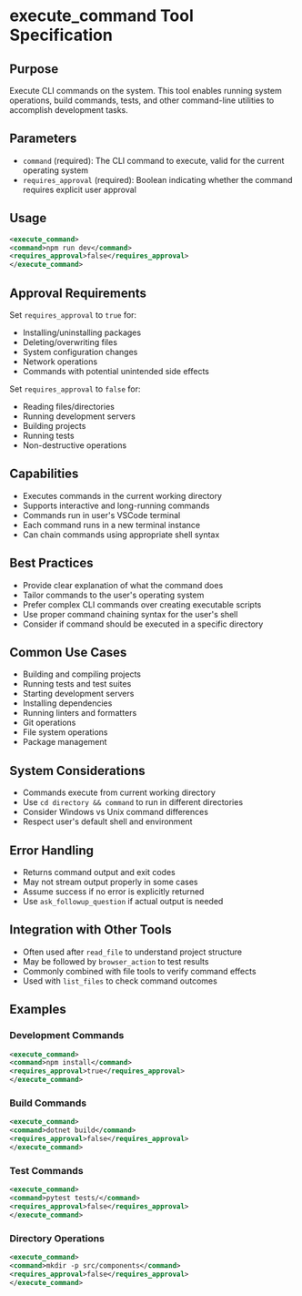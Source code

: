 # execute_command Tool Specification

## Purpose
Execute CLI commands on the system. This tool enables running system operations, build commands, tests, and other command-line utilities to accomplish development tasks.

## Parameters
- `command` (required): The CLI command to execute, valid for the current operating system
- `requires_approval` (required): Boolean indicating whether the command requires explicit user approval

## Usage
```xml
<execute_command>
<command>npm run dev</command>
<requires_approval>false</requires_approval>
</execute_command>
```

## Approval Requirements
Set `requires_approval` to `true` for:
- Installing/uninstalling packages
- Deleting/overwriting files
- System configuration changes
- Network operations
- Commands with potential unintended side effects

Set `requires_approval` to `false` for:
- Reading files/directories
- Running development servers
- Building projects
- Running tests
- Non-destructive operations

## Capabilities
- Executes commands in the current working directory
- Supports interactive and long-running commands
- Commands run in user's VSCode terminal
- Each command runs in a new terminal instance
- Can chain commands using appropriate shell syntax

## Best Practices
- Provide clear explanation of what the command does
- Tailor commands to the user's operating system
- Prefer complex CLI commands over creating executable scripts
- Use proper command chaining syntax for the user's shell
- Consider if command should be executed in a specific directory

## Common Use Cases
- Building and compiling projects
- Running tests and test suites
- Starting development servers
- Installing dependencies
- Running linters and formatters
- Git operations
- File system operations
- Package management

## System Considerations
- Commands execute from current working directory
- Use `cd directory && command` to run in different directories
- Consider Windows vs Unix command differences
- Respect user's default shell and environment

## Error Handling
- Returns command output and exit codes
- May not stream output properly in some cases
- Assume success if no error is explicitly returned
- Use `ask_followup_question` if actual output is needed

## Integration with Other Tools
- Often used after `read_file` to understand project structure
- May be followed by `browser_action` to test results
- Commonly combined with file tools to verify command effects
- Used with `list_files` to check command outcomes

## Examples

### Development Commands
```xml
<execute_command>
<command>npm install</command>
<requires_approval>true</requires_approval>
</execute_command>
```

### Build Commands
```xml
<execute_command>
<command>dotnet build</command>
<requires_approval>false</requires_approval>
</execute_command>
```

### Test Commands
```xml
<execute_command>
<command>pytest tests/</command>
<requires_approval>false</requires_approval>
</execute_command>
```

### Directory Operations
```xml
<execute_command>
<command>mkdir -p src/components</command>
<requires_approval>false</requires_approval>
</execute_command>

